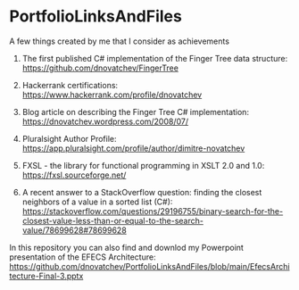 # PortfolioLinksAndFiles
A few things created by me that I consider as achievements

1. The first published C# implementation of the Finger Tree data structure:  https://github.com/dnovatchev/FingerTree

2. Hackerrank certifications: https://www.hackerrank.com/profile/dnovatchev

3. Blog article on describing the Finger Tree C# implementation: https://dnovatchev.wordpress.com/2008/07/

4. Pluralsight Author Profile: https://app.pluralsight.com/profile/author/dimitre-novatchev

5. FXSL - the library for functional programming in XSLT 2.0 and 1.0: https://fxsl.sourceforge.net/

6. A recent answer to a StackOverflow question: finding the closest neighbors of a value in a sorted list (C#): https://stackoverflow.com/questions/29196755/binary-search-for-the-closest-value-less-than-or-equal-to-the-search-value/78699628#78699628

In this repository you can also find and downlod my Powerpoint presentation of the EFECS Architecture: https://github.com/dnovatchev/PortfolioLinksAndFiles/blob/main/EfecsArchitecture-Final-3.pptx

